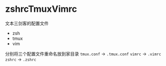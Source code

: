 # zshrcTmuxVimrc

文本三剑客的配置文件

* zsh
* tmux
* vim

分别将三个配置文件重命名放到家目录
`tmux.conf` -> `.tmux.conf`
`vimrc` -> `.vimrc`
`zshrc` -> `.zshrc`
